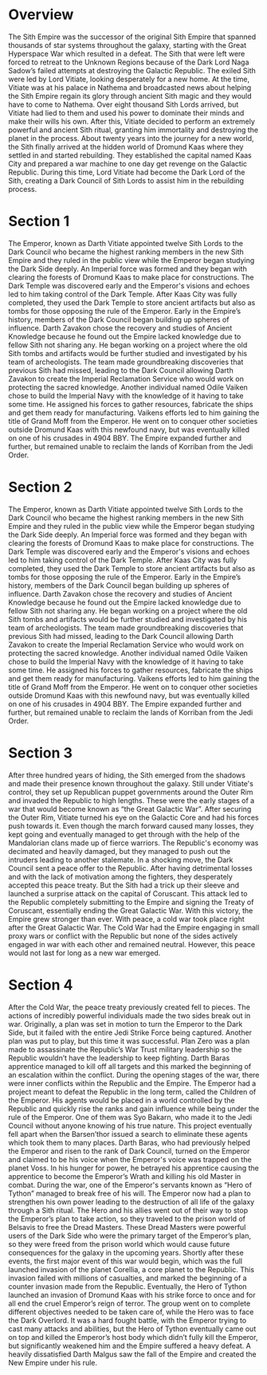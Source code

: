 # Overview

The Sith Empire was the successor of the original Sith Empire that spanned thousands of star systems throughout the galaxy, starting with the Great Hyperspace War which resulted in a defeat.
The Sith that were left were forced to retreat to the Unknown Regions because of the Dark Lord Naga Sadow’s failed attempts at destroying the Galactic Republic.
The exiled Sith were led by Lord Vitiate, looking desperately for a new home.
At the time, Vitiate was at his palace in Nathema and broadcasted news about helping the Sith Empire regain its glory through ancient Sith magic and they would have to come to Nathema.
Over eight thousand Sith Lords arrived, but Vitiate had lied to them and used his power to dominate their minds and make their wills his own.
After this, Vitiate decided to perform an extremely powerful and ancient Sith ritual, granting him immortality and destroying the planet in the process.
About twenty years into the journey for a new world, the Sith finally arrived at the hidden world of Dromund Kaas where they settled in and started rebuilding.
They established the capital named Kaas City and prepared a war machine to one day get revenge on the Galactic Republic.
During this time, Lord Vitiate had become the Dark Lord of the Sith, creating a Dark Council of Sith Lords to assist him in the rebuilding process.

# Section 1

The Emperor, known as Darth Vitiate appointed twelve Sith Lords to the Dark Council who became the highest ranking members in the new Sith Empire and they ruled in the public view while the Emperor began studying the Dark Side deeply.
An Imperial force was formed and they began with clearing the forests of Dromund Kaas to make place for constructions.
The Dark Temple was discovered early and the Emperor's visions and echoes led to him taking control of the Dark Temple.
After Kaas City was fully completed, they used the Dark Temple to store ancient artifacts but also as tombs for those opposing the rule of the Emperor.
Early in the Empire’s history, members of the Dark Council began building up spheres of influence.
Darth Zavakon chose the recovery and studies of Ancient Knowledge because he found out the Empire lacked knowledge due to fellow Sith not sharing any.
He began working on a project where the old Sith tombs and artifacts would be further studied and investigated by his team of archeologists.
The team made groundbreaking discoveries that previous Sith had missed, leading to the Dark Council allowing Darth Zavakon to create the Imperial Reclamation Service who would work on protecting the sacred knowledge.
Another individual named Odile Vaiken chose to build the Imperial Navy with the knowledge of it having to take some time.
He assigned his forces to gather resources, fabricate the ships and get them ready for manufacturing.
Vaikens efforts led to him gaining the title of Grand Moff from the Emperor.
He went on to conquer other societies outside Dromund Kaas with this newfound navy, but was eventually killed on one of his crusades in 4904 BBY.
The Empire expanded further and further, but remained unable to reclaim the lands of Korriban from the Jedi Order.

# Section 2

The Emperor, known as Darth Vitiate appointed twelve Sith Lords to the Dark Council who became the highest ranking members in the new Sith Empire and they ruled in the public view while the Emperor began studying the Dark Side deeply.
An Imperial force was formed and they began with clearing the forests of Dromund Kaas to make place for constructions.
The Dark Temple was discovered early and the Emperor's visions and echoes led to him taking control of the Dark Temple.
After Kaas City was fully completed, they used the Dark Temple to store ancient artifacts but also as tombs for those opposing the rule of the Emperor.
Early in the Empire’s history, members of the Dark Council began building up spheres of influence.
Darth Zavakon chose the recovery and studies of Ancient Knowledge because he found out the Empire lacked knowledge due to fellow Sith not sharing any.
He began working on a project where the old Sith tombs and artifacts would be further studied and investigated by his team of archeologists.
The team made groundbreaking discoveries that previous Sith had missed, leading to the Dark Council allowing Darth Zavakon to create the Imperial Reclamation Service who would work on protecting the sacred knowledge.
Another individual named Odile Vaiken chose to build the Imperial Navy with the knowledge of it having to take some time.
He assigned his forces to gather resources, fabricate the ships and get them ready for manufacturing.
Vaikens efforts led to him gaining the title of Grand Moff from the Emperor.
He went on to conquer other societies outside Dromund Kaas with this newfound navy, but was eventually killed on one of his crusades in 4904 BBY.
The Empire expanded further and further, but remained unable to reclaim the lands of Korriban from the Jedi Order.

# Section 3

After three hundred years of hiding, the Sith emerged from the shadows and made their presence known throughout the galaxy.
Still under Vitiate's control, they set up Republican puppet governments around the Outer Rim and invaded the Republic to high lengths.
These were the early stages of a war that would become known as “the Great Galactic War”.
After securing the Outer Rim, Vitiate turned his eye on the Galactic Core and had his forces push towards it.
Even though the march forward caused many losses, they kept going and eventually managed to get through with the help of the Mandalorian clans made up of fierce warriors.
The Republic's economy was decimated and heavily damaged, but they managed to push out the intruders leading to another stalemate.
In a shocking move, the Dark Council sent a peace offer to the Republic.
After having detrimental losses and with the lack of motivation among the fighters, they desperately accepted this peace treaty.
But the Sith had a trick up their sleeve and launched a surprise attack on the capital of Coruscant.
This attack led to the Republic completely submitting to the Empire and signing the Treaty of Coruscant, essentially ending the Great Galactic War.
With this victory, the Empire grew stronger than ever.
With peace, a cold war took place right after the Great Galactic War.
The Cold War had the Empire engaging in small proxy wars or conflict with the Republic but none of the sides actively engaged in war with each other and remained neutral.
However, this peace would not last for long as a new war emerged.

# Section 4

After the Cold War, the peace treaty previously created fell to pieces.
The actions of incredibly powerful individuals made the two sides break out in war.
Originally, a plan was set in motion to turn the Emperor to the Dark Side, but it failed with the entire Jedi Strike Force being captured.
Another plan was put to play, but this time it was successful.
Plan Zero was a plan made to assassinate the Republic’s War Trust military leadership so the Republic wouldn’t have the leadership to keep fighting.
Darth Baras apprentice managed to kill off all targets and this marked the beginning of an escalation within the conflict.
During the opening stages of the war, there were inner conflicts within the Republic and the Empire.
The Emperor had a project meant to defeat the Republic in the long term, called the Children of the Emperor.
His agents would be placed in a world controlled by the Republic and quickly rise the ranks and gain influence while being under the rule of the Emperor.
One of them was Syo Bakarn, who made it to the Jedi Council without anyone knowing of his true nature.
This project eventually fell apart when the Barsen’thor issued a search to eliminate these agents which took them to many places.
Darth Baras, who had previously helped the Emperor and risen to the rank of Dark Council, turned on the Emperor and claimed to be his voice when the Emperor's voice was trapped on the planet Voss.
In his hunger for power, he betrayed his apprentice causing the apprentice to become the Emperor’s Wrath and killing his old Master in combat.
During the war, one of the Emperor's servants known as “Hero of Tython” managed to break free of his will.
The Emperor now had a plan to strengthen his own power leading to the destruction of all life of the galaxy through a Sith ritual.
The Hero and his allies went out of their way to stop the Emperor’s plan to take action, so they traveled to the prison world of Belsavis to free the Dread Masters.
These Dread Masters were powerful users of the Dark Side who were the primary target of the Emperor’s plan, so they were freed from the prison world which would cause future consequences for the galaxy in the upcoming years.
Shortly after these events, the first major event of this war would begin, which was the full launched invasion of the planet Corellia, a core planet to the Republic.
This invasion failed with millions of casualties, and marked the beginning of a counter invasion made from the Republic.
Eventually, the Hero of Tython launched an invasion of Dromund Kaas with his strike force to once and for all end the cruel Emperor’s reign of terror.
The group went on to complete different objectives needed to be taken care of, while the Hero was to face the Dark Overlord.
It was a hard fought battle, with the Emperor trying to cast many attacks and abilities, but the Hero of Tython eventually came out on top and killed the Emperor’s host body which didn’t fully kill the Emperor, but significantly weakened him and the Empire suffered a heavy defeat.
A heavily dissatisfied Darth Malgus saw the fall of the Empire and created the New Empire under his rule.
